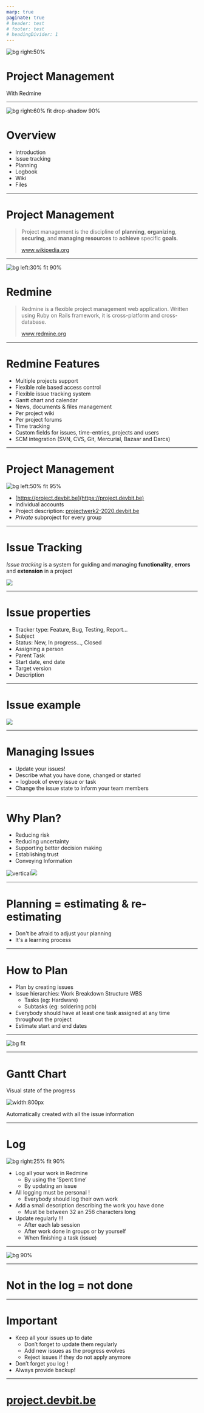 ```yaml
---
marp: true
paginate: true
# header: test
# footer: test
# headingDivider: 1
---
```


![bg right:50%](./img/intro.jpg)

# <!-- fit --> Project Management

With Redmine

---

![bg right:60% fit drop-shadow 90%](./img/overview.png)

# Overview

- Introduction
- Issue tracking
- Planning
- Logbook
- Wiki
- Files

---

# Project Management

> Project management is the discipline of **planning**, **organizing**, **securing**, and **managing resources** to **achieve** specific **goals**.
>
> www.wikipedia.org

---

![bg left:30% fit 90%](./img/redmine-logo.png)

# Redmine

> Redmine is a flexible project management web application. Written using Ruby on Rails framework, it is cross-platform and cross-database.
>
> www.redmine.org

---

# Redmine Features

- Multiple projects support
- Flexible role based access control
- Flexible issue tracking system
- Gantt chart and calendar
- News, documents & files management
- Per project wiki
- Per project forums
- Time tracking
- Custom fields for issues, time-entries, projects and users
- SCM integration (SVN, CVS, Git, Mercurial, Bazaar and Darcs)

---

# Project Management

![bg left:50% fit 95%](./img/project-management.png)

- [https://project.devbit.be](https://project.devbit.be)
- Individual accounts
- Project description: [projectwerk2-2020.devbit.be](https://projectwerk2-2020.devbit.be)
- _Private_ subproject for every group

---

# Issue Tracking

_Issue tracking_ is a system for guiding and managing **functionality**, **errors** and **extension** in a project

![](./img/issue-tracking.png)

---

# Issue properties

- Tracker type: Feature, Bug, Testing, Report…
- Subject
- Status: New, In progress…, Closed
- Assigning a person
- Parent Task
- Start date, end date
- Target version
- Description

---

# Issue example

![](./img/issue-example.png)

---

# Managing Issues

- Update your issues!
- Describe what you have done, changed or started
- = logbook of every issue or task
- Change the issue state to inform your team members

---

# Why Plan?

- Reducing risk
- Reducing uncertainty
- Supporting better decision making
- Establishing trust
- Conveying Information

![vertical](./img/planning-incertainty.png)![](./img/planning-accuracy.png)

---

# <!-- fit --> Planning  = estimating & re-estimating

- Don't be afraid to adjust your planning
- It's a learning process

---

# How to Plan

- Plan by creating issues
- Issue hierarchies: Work Breakdown Structure WBS
  - Tasks (eg: Hardware)
  - Subtasks (eg: soldering pcb)
- Everybody should have at least one task assigned at any time throughout the project
- Estimate start and end dates

---

![bg fit](./img/failing-to-plan.png)

---

# Gantt Chart

Visual state of the progress

![width:800px](./img/gantt.png)

Automatically created with all the issue information

---

# Log

![bg right:25% fit 90%](./img/spent-time.png)

- Log all your work in Redmine
  - By using the ‘Spent time’
  - By updating an issue
- All logging must be personal !
  - Everybody should log their own work
- Add a small description describing the work you have done
  - Must be between 32 an 256 characters long
- Update regularly !!!
  - After each lab session
  - After work done in groups or by yourself
  - When finishing a task (issue)

---

![bg 90%](./img/issue-log.png)

---

<!-- _color: white -->
<!-- _backgroundColor: red -->

# <!-- fit --> Not in the log = not done

---

# Important

- Keep all your issues up to date
  - Don’t forget to update them regularly
  - Add new issues as the progress evolves
  - Reject issues if they do not apply anymore
- Don’t forget you log !
- Always provide backup!

---

# <!-- fit --> [project.devbit.be](https://project.devbit.be)
